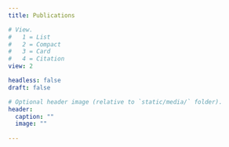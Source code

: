 ```yaml
---
title: Publications

# View.
#   1 = List
#   2 = Compact
#   3 = Card
#   4 = Citation
view: 2

headless: false
draft: false

# Optional header image (relative to `static/media/` folder).
header:
  caption: ""
  image: ""
  
---
```

